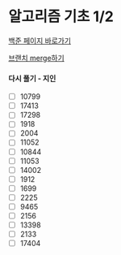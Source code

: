 # 알고리즘 기초 1/2

[백준 페이지 바로가기](https://www.acmicpc.net/workbook/codeplus)

[브랜치 merge하기](https://goddaehee.tistory.com/275)

#### 다시 풀기 - 지인

- [ ] 10799
- [ ] 17413
- [ ] 17298
- [ ] 1918
- [ ] 2004
- [ ] 11052
- [ ] 10844
- [ ] 11053
- [ ] 14002
- [ ] 1912
- [ ] 1699
- [ ] 2225
- [ ] 9465
- [ ] 2156
- [ ] 13398
- [ ] 2133
- [ ] 17404